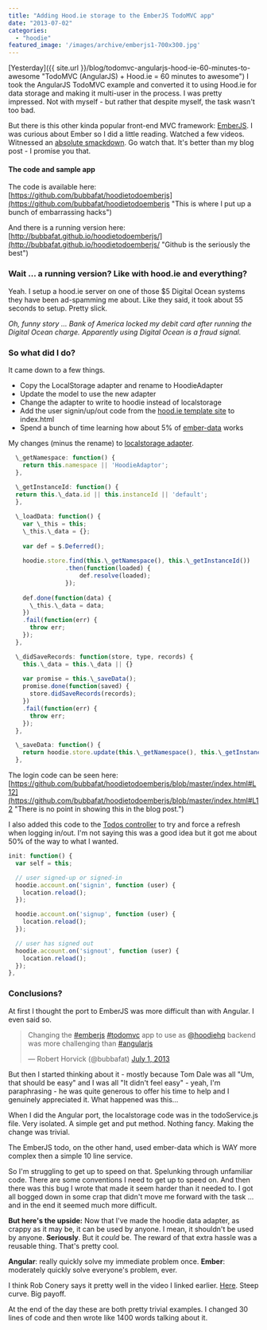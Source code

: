 ```yaml
---
title: "Adding Hood.ie storage to the EmberJS TodoMVC app"
date: "2013-07-02"
categories: 
  - "hoodie"
featured_image: '/images/archive/emberjs1-700x300.jpg'
---
```


[Yesterday]({{ site.url }}/blog/todomvc-angularjs-hood-ie-60-minutes-to-awesome "TodoMVC (AngularJS) + Hood.ie = 60 minutes to awesome") I took the AngularJS TodoMVC example and converted it to using Hood.ie for data storage and making it multi-user in the process. I was pretty impressed. Not with myself - but rather that despite myself, the task wasn't too bad.

But there is this other kinda popular front-end MVC framework: [EmberJS](http://emberjs.com/ "This is where EmberJS comes from"). I was curious about Ember so I did a little reading. Watched a few videos. Witnessed an [absolute smackdown](http://vimeo.com/68215606 "Set aside an hour to watch this. "). Go watch that. It's better than my blog post - I promise you that.

#### The code and sample app

The code is available here: [https://github.com/bubbafat/hoodietodoemberjs](https://github.com/bubbafat/hoodietodoemberjs "This is where I put up a bunch of embarrassing hacks")

And there is a running version here: [http://bubbafat.github.io/hoodietodoemberjs/](http://bubbafat.github.io/hoodietodoemberjs/ "Github is the seriously the best")

### Wait ... a running version? Like with hood.ie and everything?

Yeah. I setup a hood.ie server on one of those $5 Digital Ocean systems they have been ad-spamming me about. Like they said, it took about 55 seconds to setup. Pretty slick.

_Oh, funny story ... Bank of America locked my debit card after running the Digital Ocean charge. Apparently using Digital Ocean is a fraud signal._

### So what did I do?

It came down to a few things.

- Copy the LocalStorage adapter and rename to HoodieAdapter
- Update the model to use the new adapter
- Change the adapter to write to hoodie instead of localstorage
- Add the user signin/up/out code from the [hood.ie template site](http://192.241.199.15:6001/ "I put a hood.ie template site up too") to index.html
- Spend a bunch of time learning how about 5% of [ember-data](https://github.com/emberjs/data "Caution: Contents may have shifted during shipping.") works

My changes (minus the rename) to [localstorage adapter](https://github.com/rpflorence/ember-localstorage-adapter "Read this code.  It is better.").

```js
  \_getNamespace: function() {
    return this.namespace || 'HoodieAdaptor';
  },
  
  \_getInstanceId: function() {
  return this.\_data.id || this.instanceId || 'default';
  },

  \_loadData: function() {  
    var \_this = this;
    \_this.\_data = {};
  
    var def = $.Deferred();
  
    hoodie.store.find(this.\_getNamespace(), this.\_getInstanceId())
                .then(function(loaded) {
                    def.resolve(loaded);
                });
        
    def.done(function(data) { 
      \_this.\_data = data;
    })
    .fail(function(err) { 
      throw err; 
    });
  },

  \_didSaveRecords: function(store, type, records) {
    this.\_data = this.\_data || {}
  
    var promise = this.\_saveData();
    promise.done(function(saved) {
      store.didSaveRecords(records);
    })
	.fail(function(err) {
	  throw err;
	});
  },

  \_saveData: function() {
    return hoodie.store.update(this.\_getNamespace(), this.\_getInstanceId(), this.\_data).promise();
  },
```

The login code can be seen here: [https://github.com/bubbafat/hoodietodoemberjs/blob/master/index.html#L12](https://github.com/bubbafat/hoodietodoemberjs/blob/master/index.html#L12 "There is no point in showing this in the blog post.")

I also added this code to the [Todos controller](https://github.com/bubbafat/hoodietodoemberjs/blob/master/js/controllers/todos_controller.js#L60 "This was not really a good idea.") to try and force a refresh when logging in/out. I'm not saying this was a good idea but it got me about 50% of the way to what I wanted.

```js
init: function() {
  var self = this;

  // user signed-up or signed-in
  hoodie.account.on('signin', function (user) {
    location.reload();
  });

  hoodie.account.on('signup', function (user) {
    location.reload();
  });

  // user has signed out
  hoodie.account.on('signout', function (user) {
    location.reload();
  });
},
````

### Conclusions?

At first I thought the port to EmberJS was more difficult than with Angular. I even said so.

<blockquote class="twitter-tweet"><p>Changing the <a href="https://twitter.com/search?q=%23emberjs&amp;src=hash">#emberjs</a> <a href="https://twitter.com/search?q=%23todomvc&amp;src=hash">#todomvc</a> app to use as <a href="https://twitter.com/hoodiehq">@hoodiehq</a> backend was more challenging than <a href="https://twitter.com/search?q=%23angularjs&amp;src=hash">#angularjs</a></p>— Robert Horvick (@bubbafat) <a href="https://twitter.com/bubbafat/statuses/351789098563940353">July 1, 2013</a></blockquote>
<script async src="//platform.twitter.com/widgets.js" charset="utf-8"></script>

But then I started thinking about it - mostly because Tom Dale was all "Um, that should be easy" and I was all "It didn't feel easy" - yeah, I'm paraphrasing - he was quite generous to offer his time to help and I genuinely appreciated it. What happened was this...

When I did the Angular port, the localstorage code was in the todoService.js file. Very isolated. A simple get and put method. Nothing fancy. Making the change was trivial.

The EmberJS todo, on the other hand, used ember-data which is WAY more complex then a simple 10 line service.

So I'm struggling to get up to speed on that. Spelunking through unfamiliar code. There are some conventions I need to get up to speed on. And then there was this bug I wrote that made it seem harder than it needed to. I got all bogged down in some crap that didn't move me forward with the task ... and in the end it seemed much more difficult.

**But here's the upside:** Now that I've made the hoodie data adapter, as crappy as it may be, it can be used by anyone. I mean, it shouldn't be used by anyone. **Seriously**. But it _could_ be. The reward of that extra hassle was a reusable thing. That's pretty cool.

**Angular**: really quickly solve my immediate problem once. **Ember**: moderately quickly solve everyone's problem, ever.

I think Rob Conery says it pretty well in the video I linked earlier. [Here](http://vimeo.com/68215606#t=3303 "His soul has been crushed here."). Steep curve. Big payoff.

At the end of the day these are both pretty trivial examples. I changed 30 lines of code and then wrote like 1400 words talking about it.

